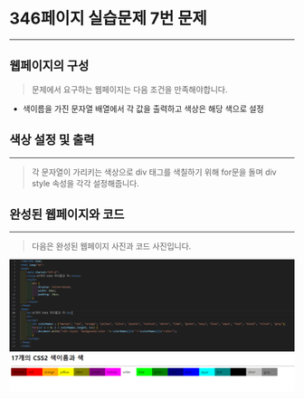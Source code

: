 # 346페이지 실습문제 7번 문제

-----------------------------

## 웹페이지의 구성

> 문제에서 요구하는 웹페이지는 다음 조건을 만족해야합니다.

+ 색이름을 가진 문자열 배열에서 각 값을 출력하고 색상은 해당 색으로 설정

## 색상 설정 및 출력

-----------------------------

> 각 문자열이 가리키는 색상으로 div 태그를 색칠하기 위해 for문을 돌며 div style 속성을 각각 설정해줍니다.

## 완성된 웹페이지와 코드

-----------------------------

> 다음은 완성된 웹페이지 사진과 코드 사진입니다.

<img src="./image/p346_7코드.png">
<img src="./image/p346_7웹페이지.png">
